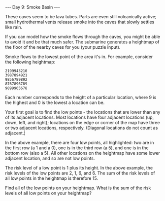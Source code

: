 --- Day 9: Smoke Basin ---

These caves seem to be lava tubes. Parts are even still volcanically active; small hydrothermal vents release smoke into
the caves that slowly settles like rain.

If you can model how the smoke flows through the caves, you might be able to avoid it and be that much safer. The
submarine generates a heightmap of the floor of the nearby caves for you (your puzzle input).

Smoke flows to the lowest point of the area it's in. For example, consider the following heightmap:

```
2199943210
3987894921
9856789892
8767896789
9899965678
```

Each number corresponds to the height of a particular location, where 9 is the highest and 0 is the lowest a location
can be.

Your first goal is to find the low points - the locations that are lower than any of its adjacent locations. Most
locations have four adjacent locations (up, down, left, and right); locations on the edge or corner of the map have
three or two adjacent locations, respectively. (Diagonal locations do not count as adjacent.)

In the above example, there are four low points, all highlighted: two are in the first row (a 1 and a 0), one is in the
third row (a 5), and one is in the bottom row (also a 5). All other locations on the heightmap have some lower adjacent
location, and so are not low points.

The risk level of a low point is 1 plus its height. In the above example, the risk levels of the low points are 2, 1, 6,
and 6. The sum of the risk levels of all low points in the heightmap is therefore 15.

Find all of the low points on your heightmap. What is the sum of the risk levels of all low points on your heightmap?